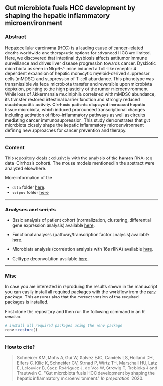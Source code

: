 ## Gut microbiota fuels HCC development by shaping the hepatic inflammatory microenvironment

### Abstract
Hepatocellular carcinoma (HCC) is a leading cause of cancer-related deaths worldwide and therapeutic options for advanced HCC are limited. Here, we discovered that intestinal dysbiosis affects antitumor immune surveillance and drives liver disease progression towards cancer. Dysbiotic microbiota as seen in Nlrp6-/- mice induced a Toll-like receptor 4 dependent expansion of hepatic monocytic myeloid-derived suppressor cells (mMDSC) and suppression of T-cell abundance. This phenotype was transmissible via fecal microbiota transfer and reversible upon microbiota depletion, pointing to the high plasticity of the tumor microenvironment. While loss of Akkermansia muciniphila correlated with mMDSC abundance, its transfer restored intestinal barrier function and strongly reduced steatohepatitis activity. Cirrhosis patients displayed increased hepatic tissue microbiota, which induced pronounced transcriptional changes including activation of fibro-inflammatory pathways as well as circuits mediating cancer immunosuppression. This study demonstrates that gut microbiota closely shape the hepatic inflammatory microenvironment defining new approaches for cancer prevention and therapy. 

*** 

### Content
This repository deals exclusively with the analysis of the **human** RNA-seq data (Cirrhosis cohort). The mouse models mentioned in the abstract were analyzed elsewhere. 

More information of the

* `data` folder [here](https://github.com/saezlab/hepatic-microenviroment/tree/master/data).
* `output` folder [here](https://github.com/saezlab/hepatic-microenviroment/tree/master/output).

***

### Analyses and scripts

* Basic analysis of patient cohort (normalization, clustering, differential gene expression analysis) available [here](https://github.com/saezlab/hepatic-microenviroment/blob/master/analyses/transcriptome_analysis.Rmd#L40).

* Functional analyses (pathway/transcription factor analysis) available [here](https://github.com/saezlab/hepatic-microenviroment/blob/master/analyses/transcriptome_analysis.Rmd#L148).

* Microbiata analysis (correlation analysis with 16s rRNA) available [here](https://github.com/saezlab/hepatic-microenviroment/blob/master/analyses/transcriptome_analysis.Rmd#L715).

* Celltype deconvolution available [here](https://github.com/saezlab/hepatic-microenviroment/blob/master/analyses/transcriptome_analysis.Rmd#L968).

***

### Misc
In case you are interested in reproduing the results shown in the manuscript you can easily install all required packages with the workflow from the [`renv`](https://rstudio.github.io/renv/index.html) package. This ensures also that the correct version of the required packages is installed.

First clone the repository and then run the following command in an R session:
``` r
# install all required packages using the renv package
renv::restore()
```

***

### How to cite?
> Schneider KM, Mohs A, Gui W, Galvez EJC, Candels LS, Holland CH, Elfers C, Kilic K, Schneider CV, Strnad P, Wirtz TH, Marschall HU, Latz E, Lelouvier B, Saez-Rodriguez J, de Vos W, Strowig T, Trebicka J and Trautwein C. "Gut microbiota fuels HCC development by shaping the hepatic inflammatory microenvironment." _In preparation_. 2020.
